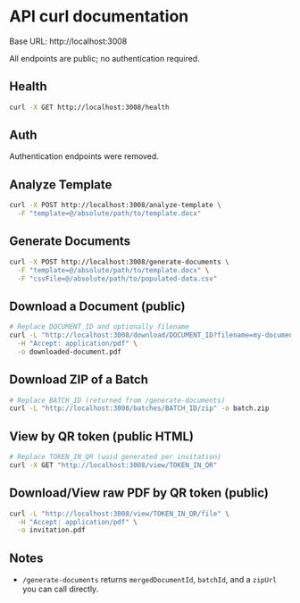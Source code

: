 # API curl documentation

Base URL: http://localhost:3008

All endpoints are public; no authentication required.

## Health

```bash
curl -X GET http://localhost:3008/health
```

## Auth

Authentication endpoints were removed.

## Analyze Template

```bash
curl -X POST http://localhost:3008/analyze-template \
  -F "template=@/absolute/path/to/template.docx"
```

## Generate Documents

```bash
curl -X POST http://localhost:3008/generate-documents \
  -F "template=@/absolute/path/to/template.docx" \
  -F "csvFile=@/absolute/path/to/populated-data.csv"
```

## Download a Document (public)

```bash
# Replace DOCUMENT_ID and optionally filename
curl -L "http://localhost:3008/download/DOCUMENT_ID?filename=my-documents" \
  -H "Accept: application/pdf" \
  -o downloaded-document.pdf
```

## Download ZIP of a Batch

```bash
# Replace BATCH_ID (returned from /generate-documents)
curl -L "http://localhost:3008/batches/BATCH_ID/zip" -o batch.zip
```

## View by QR token (public HTML)

```bash
# Replace TOKEN_IN_QR (uuid generated per invitation)
curl -X GET "http://localhost:3008/view/TOKEN_IN_QR"
```

## Download/View raw PDF by QR token (public)

```bash
curl -L "http://localhost:3008/view/TOKEN_IN_QR/file" \
  -H "Accept: application/pdf" \
  -o invitation.pdf
```

## Notes

- `/generate-documents` returns `mergedDocumentId`, `batchId`, and a `zipUrl` you can call directly.
